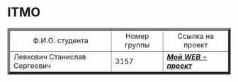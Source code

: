 # ITMO
<html>
<table border="5" color="red">
<tr align="center" valign="middle">
  <td>Ф.И.О. студента</td>
  <td>Номер группы</td>
  <td>Ссылка на проект</td>
</tr>
<tr>
  <td>Левкович Станислав Сергеевич</td>
  <td>3157</td>
  <td><b><i><a href="http://1-dot-pine70apple.appspot.com/">Мой WEB - проект</a></i></b></td>
</tr>
</table>
</html>
